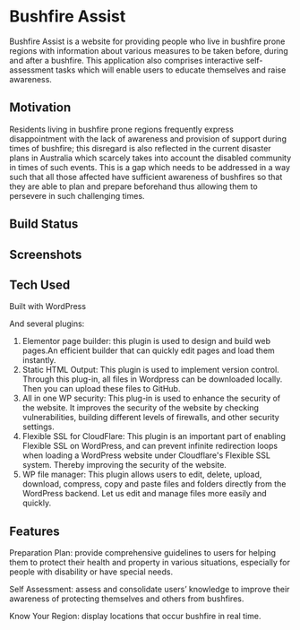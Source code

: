 # Bushfire Assist

Bushfire Assist is a website for providing people who live in bushfire prone regions with information about various measures to be taken before, during and after a bushfire. This application also comprises interactive self-assessment tasks which will enable users to educate themselves and raise awareness.

## Motivation

Residents living in bushfire prone regions frequently express disappointment with the lack of awareness and provision of support during times of bushfire; this disregard is also reflected in the current disaster plans in  Australia which scarcely takes into account the disabled community in times of such events. This is a gap which needs to be addressed in a  way such that all those affected have sufficient awareness of bushfires so that they are able to plan and prepare beforehand thus allowing them to persevere in such challenging times.

## Build Status



## Screenshots


## Tech Used

Built with WordPress

And several plugins:
  1. Elementor page builder: this plugin is used to design and build web pages.An efficient builder that can quickly edit pages and load them instantly.
  2. Static HTML Output: This plugin is used to implement version control. Through this plug-in, all files in Wordpress can be downloaded locally. Then you can upload these files      to GitHub.
  3. All in one WP security: This plug-in is used to enhance the security of the website. It improves the security of the website by checking vulnerabilities, building different        levels of firewalls, and other security settings.
  4. Flexible SSL for CloudFlare: This plugin is an important part of enabling Flexible SSL on WordPress, and can prevent infinite redirection loops when loading a WordPress            website under Cloudflare's Flexible SSL system. Thereby improving the security of the website.
  5. WP file manager: This plugin allows users to edit, delete, upload, download, compress, copy and paste files and folders directly from the WordPress backend. Let us edit and        manage files more easily and quickly.

## Features

Preparation Plan: provide comprehensive guidelines to users for helping them to protect their health and property in  various situations, especially for people with disability or have special needs.

Self Assessment:  assess and consolidate users’ knowledge to improve their awareness of protecting themselves and others from bushfires.

Know Your Region: display locations that occur bushfire in real time.
